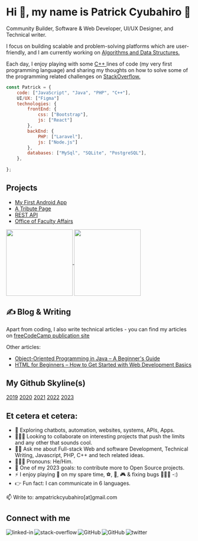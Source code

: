 <h1 class="center">Hi 👋, my name is Patrick Cyubahiro 🦁</h1>
  
Community Builder, Software & Web Developer, UI/UX Designer, and Technical writer.

I focus on building scalable and problem-solving platforms which are user-friendly, and I am currently working on <a href="https://github.com/patrickcyubahiro/Javascript-Algorithms-And-Data-Structures" target="_blank" rel="noopener noreferrer">Algorithms and Data Structures.</a>

Each day, I enjoy playing with some <a href="https://github.com/patrickcyubahiro/C-plus-plus" target="_blank" rel="noopener noreferrer"> C++ </a> lines of code (my very first programming language) and sharing my thoughts on how to solve some of the programming related challenges on <a href="https://stackoverflow.com/users/9446849/patrick-cyubahiro" target="_blank" rel="noopener noreferrer"> StackOverflow. </a> 

```javascript
const Patrick = {
    code: ["JavaScript", "Java", "PHP", "C++"],
    UI/UX: ["Figma"]
    technologies: {
        frontEnd: {
            css: ["Bootstrap"],
            js: ["React"]
        },
        backEnd: {
            PHP: ["Laravel"],
            js: ["Node.js"]
        },
        databases: ["MySql", "SQLite", "PostgreSQL"],        
    },
    
};
``` 
## Projects

 - [My First Android App](https://github.com/patrickcyubahiro/My-First-Android-App)
 - [A Tribute Page](https://github.com/patrickcyubahiro/A-Tribute-Page)
 - [REST API](https://github.com/patrickcyubahiro/Simple-API)
 - [Office of Faculty Affairs](https://patrickcyubahiro.github.io/Office-of-Faculty-Affairs/)

<a href="https://github.com/patrickcyubahiro/github-readme-stats" target="_blank" rel="noopener noreferrer">
  <img height="180px" align="center" src="https://github-readme-stats.vercel.app/api?username=patrickcyubahiro&show_icons=true&theme=jolly&layout=compact" />
</a>
<a href="https://github.com/patrickcyubahiro/convoychat" target="_blank" rel="noopener noreferrer">
  <img height="180px" align="center" src="https://github-readme-stats.vercel.app/api/top-langs/?username=patrickcyubahiro&langs_count=8&theme=jolly&layout=compact" />
</a>
  
## &#x270d; Blog & Writing

Apart from coding, I also write technical articles - you can find my articles on [freeCodeCamp publication site](https://www.freecodecamp.org/news/author/patrick-cyubahiro/)

Other articles:

<ul>
<li><a href="https://www.freecodecamp.org/news/object-oriented-programming-concepts-java/" rel="nofollow" target="_blank" rel="noopener noreferrer">Object-Oriented Programming in Java – A Beginner's Guide</a></li>
<li><a href="https://www.freecodecamp.org/news/html-for-beginners/" rel="nofollow" target="_blank" rel="noopener noreferrer">HTML for Beginners – How to Get Started with Web Development Basics</a></li>
</ul>

## My Github Skyline(s)

[2019](https://skyline.github.com/patrickcyubahiro/2019)
[2020](https://skyline.github.com/patrickcyubahiro/2020)
[2021](https://skyline.github.com/patrickcyubahiro/2021)
[2022](https://skyline.github.com/patrickcyubahiro/2022)
[2023](https://skyline.github.com/patrickcyubahiro/2023)
  
<!--Other Places you can find my open source contributions:

- [Gitlab](https://)
- [Bitbucket](https://)-->

## Et cetera et cetera:

- 🔭  Exploring chatbots, automation, websites, systems, APIs, Apps. 
- 👷🏽‍♂️  Looking to collaborate on interesting projects that push the limits and any other that sounds cool.
- 🤙🏼  Ask me about Full-stack Web and software Development, Technical Writing, Javascript, PHP, C++ and tech related ideas.
- 👨🏽‍✈️ Pronouns: He/Him.
- 🎯 One of my 2023 goals: to contribute more to Open Source projects.
- ⚡  ​I​ enjoy ​pla​ying​ :guitar: on my spare time, :soccer:, :basketball:, 🎮 & fixing bugs 👨🏽‍💻 -:)
- 👉 Fun fact: I can communicate in 6 languages.
  
📫 Write to: ampatrickcyubahiro[at]gmail.com

<!--[![Twitter Badge](https://img.shields.io/badge/-@Pat_Cyubahiro-1ca0f1?style=flat&labelColor=1ca0f1&logo=twitter&logoColor=white)](https://twitter.com/Pat_Cyubahiro)
[![Github](https://img.shields.io/badge/-Github-000?style=flat&logo=Github&logoColor=white)](https://github.com/patrickcyubahiro)
[![Linkedin](https://img.shields.io/badge/-LinkedIn-blue?style=flat&logo=Linkedin&logoColor=white)](https://www.linkedin.com/in/patrick-cyubahiro-262188138/)-->

## Connect with me

[<img align="left" alt="linked-in" src="https://img.shields.io/badge/linkedin-%230077B5.svg?&style=for-the-badge&logo=linkedin&logoColor=white" target="_blank" rel="noopener noreferrer"/>](https://www.linkedin.com/in/patrick-cyubahiro-262188138/)

[<img align="left" alt="stack-overflow" src="https://img.shields.io/badge/stack%20overflow-FE7A16?logo=stack-overflow&logoColor=white&style=for-the-badge" target="_blank" rel="noopener noreferrer"/>](https://stackoverflow.com/users/9446849/patrick-cyubahiro)

[<img align="left" alt="GitHub" src="https://img.shields.io/badge/GitHub-%2312100E.svg?&style=for-the-badge&logo=Github&logoColor=white" target="_blank" rel="noopener noreferrer"/>](https://github.com/patrickcyubahiro)

[<img align="left" alt="GitHub" src="https://img.shields.io/badge/Codepen-000000?style=for-the-badge&logo=codepen&logoColor=white" target="_blank" rel="noopener noreferrer"/>](https://codepen.io/patrickcyubahiro)

[<img align="left" alt="twitter" src="https://img.shields.io/badge/twitter-%231DA1F2.svg?&style=for-the-badge&logo=twitter&logoColor=white" target="_blank" rel="noopener noreferrer"/>](https://twitter.com/Pat_Cyubahiro)
